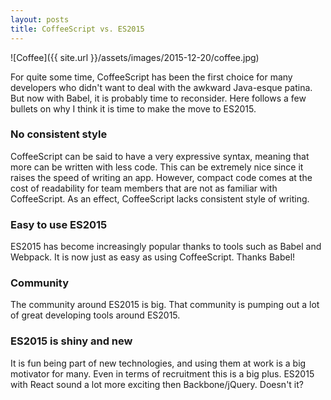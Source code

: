 ```yaml
---
layout: posts
title: CoffeeScript vs. ES2015
---
```


![Coffee]({{ site.url }}/assets/images/2015-12-20/coffee.jpg)

For quite some time, CoffeeScript has been the first choice for many developers who didn't want to deal with the awkward Java-esque patina. But now with Babel, it is probably time to reconsider. Here follows a few bullets on why I think it is time to make the move to ES2015.

<!--more-->

### No consistent style
CoffeeScript can be said to have a very expressive syntax, meaning that more can be written with less code. This can be extremely nice since it raises the speed of writing an app. However, compact code comes at the cost of readability for team members that are not as familiar with CoffeeScript. As an effect, CoffeeScript lacks consistent style of writing.

### Easy to use ES2015
ES2015 has become increasingly popular thanks to tools such as Babel and Webpack. It is now just as easy as using CoffeeScript. Thanks Babel!

### Community
The community around ES2015 is big. That community is pumping out a lot of great developing tools around ES2015.

### ES2015 is shiny and new
It is fun being part of new technologies, and using them at work is a big motivator for many. Even in terms of recruitment this is a big plus. ES2015 with React sound a lot more exciting then Backbone/jQuery. Doesn't it?
